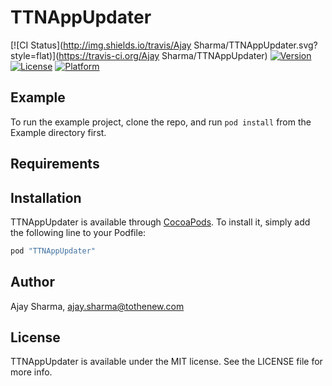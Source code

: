 # TTNAppUpdater

[![CI Status](http://img.shields.io/travis/Ajay Sharma/TTNAppUpdater.svg?style=flat)](https://travis-ci.org/Ajay Sharma/TTNAppUpdater)
[![Version](https://img.shields.io/cocoapods/v/TTNAppUpdater.svg?style=flat)](http://cocoapods.org/pods/TTNAppUpdater)
[![License](https://img.shields.io/cocoapods/l/TTNAppUpdater.svg?style=flat)](http://cocoapods.org/pods/TTNAppUpdater)
[![Platform](https://img.shields.io/cocoapods/p/TTNAppUpdater.svg?style=flat)](http://cocoapods.org/pods/TTNAppUpdater)

## Example

To run the example project, clone the repo, and run `pod install` from the Example directory first.

## Requirements

## Installation

TTNAppUpdater is available through [CocoaPods](http://cocoapods.org). To install
it, simply add the following line to your Podfile:

```ruby
pod "TTNAppUpdater"
```

## Author

Ajay Sharma, ajay.sharma@tothenew.com

## License

TTNAppUpdater is available under the MIT license. See the LICENSE file for more info.
